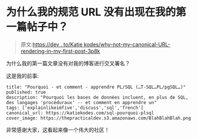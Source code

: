 # 为什么我的规范 URL 没有出现在我的第一篇帖子中？

> 原文:[https://dev . to/Katie kodes/why-not-my-canonical-URL-rendering-in-my-first-post-3p8k](https://dev.to/katiekodes/why-isnt-my-canonical-url-rendering-in-my-first-post-3p8k)

为什么我的第一篇文章没有对我的博客进行交叉署名？

这是我的前事:

```
title: "Pourquoi - et comment - apprendre PL/SQL (…T-SQL…PL/pgSQL…)"
published: true
description: "Pourquoi les bases de données incluent, en plus de SQL, des langages 'procéduraux' -- et comment en apprendre un"
tags: ['explainlikeimfive','discuss','sql','french']
canonical_url: https://katiekodes.com/sql-pourquoi-plsql
cover_image: https://thepracticaldev.s3.amazonaws.com/BlahBlahBlah.png 
```

非常感谢大家，这看起来像一个伟大的社区！